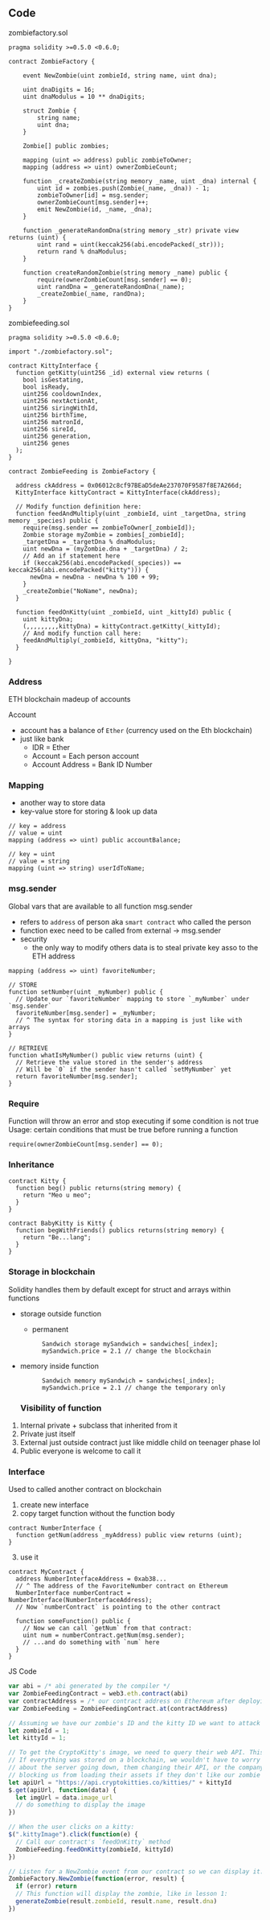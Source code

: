 

## Code
zombiefactory.sol
```sol
pragma solidity >=0.5.0 <0.6.0;

contract ZombieFactory {

    event NewZombie(uint zombieId, string name, uint dna);

    uint dnaDigits = 16;
    uint dnaModulus = 10 ** dnaDigits;

    struct Zombie {
        string name;
        uint dna;
    }

    Zombie[] public zombies;

    mapping (uint => address) public zombieToOwner;
    mapping (address => uint) ownerZombieCount;

    function _createZombie(string memory _name, uint _dna) internal {
        uint id = zombies.push(Zombie(_name, _dna)) - 1;
        zombieToOwner[id] = msg.sender;
        ownerZombieCount[msg.sender]++;
        emit NewZombie(id, _name, _dna);
    }

    function _generateRandomDna(string memory _str) private view returns (uint) {
        uint rand = uint(keccak256(abi.encodePacked(_str)));
        return rand % dnaModulus;
    }

    function createRandomZombie(string memory _name) public {
        require(ownerZombieCount[msg.sender] == 0);
        uint randDna = _generateRandomDna(_name);
        _createZombie(_name, randDna);
    }
}
```

zombiefeeding.sol
```sol
pragma solidity >=0.5.0 <0.6.0;

import "./zombiefactory.sol";

contract KittyInterface {
  function getKitty(uint256 _id) external view returns (
    bool isGestating,
    bool isReady,
    uint256 cooldownIndex,
    uint256 nextActionAt,
    uint256 siringWithId,
    uint256 birthTime,
    uint256 matronId,
    uint256 sireId,
    uint256 generation,
    uint256 genes
  );
}

contract ZombieFeeding is ZombieFactory {

  address ckAddress = 0x06012c8cf97BEaD5deAe237070F9587f8E7A266d;
  KittyInterface kittyContract = KittyInterface(ckAddress);

  // Modify function definition here:
  function feedAndMultiply(uint _zombieId, uint _targetDna, string memory _species) public {
    require(msg.sender == zombieToOwner[_zombieId]);
    Zombie storage myZombie = zombies[_zombieId];
    _targetDna = _targetDna % dnaModulus;
    uint newDna = (myZombie.dna + _targetDna) / 2;
    // Add an if statement here
    if (keccak256(abi.encodePacked(_species)) == keccak256(abi.encodePacked("kitty"))) {
      newDna = newDna - newDna % 100 + 99;
    }
    _createZombie("NoName", newDna);
  }

  function feedOnKitty(uint _zombieId, uint _kittyId) public {
    uint kittyDna;
    (,,,,,,,,,kittyDna) = kittyContract.getKitty(_kittyId);
    // And modify function call here:
    feedAndMultiply(_zombieId, kittyDna, "kitty");
  }

}
```

### Address
ETH blockchain madeup of accounts

Account
- account has a balance of `Ether` (currency used on the Eth blockchain)
- just like bank
  - IDR = Ether
  - Account = Each person account
  - Account Address = Bank ID Number


### Mapping
- another way to store data
- key-value store for storing & look up data
```sol
// key = address
// value = uint
mapping (address => uint) public accountBalance;

// key = uint
// value = string
mapping (uint => string) userIdToName;
```

### msg.sender
Global vars that are available to all function
msg.sender
- refers to `address` of person aka `smart contract` who called the person
- function exec need to be called from external -> msg.sender
- security
  - the only way to modify others data is to steal private key asso to the ETH address

```sol
mapping (address => uint) favoriteNumber;

// STORE
function setNumber(uint _myNumber) public {
  // Update our `favoriteNumber` mapping to store `_myNumber` under `msg.sender`
  favoriteNumber[msg.sender] = _myNumber;
  // ^ The syntax for storing data in a mapping is just like with arrays
}

// RETRIEVE
function whatIsMyNumber() public view returns (uint) {
  // Retrieve the value stored in the sender's address
  // Will be `0` if the sender hasn't called `setMyNumber` yet
  return favoriteNumber[msg.sender];
}
```

### Require
Function will throw an error and stop executing if some condition is not true
Usage:
certain conditions that must be true before running a function
```sol
require(ownerZombieCount[msg.sender] == 0);
```

### Inheritance
```sol
contract Kitty {
  function beg() public returns(string memory) {
    return "Meo u meo";
  }
}

contract BabyKitty is Kitty {
  function begWithFriends() publics returns(string memory) {
    return "Be...lang";
  }
}
```

### Storage in blockchain
Solidity handles them by default except for struct and arrays within functions
- storage outside function
  - permanent
  ```sol
        Sandwich storage mySandwich = sandwiches[_index];
        mySandwich.price = 2.1 // change the blockchain
  ```
- memory inside function 
  ```sol
        Sandwich memory mySandwich = sandwiches[_index];
        mySandwich.price = 2.1 // change the temporary only
  ```

  ### Visibility of function
1. Internal
 private + subclass that inherited from it
2. Private
  just itself
3. External
  just outside contract
  just like middle child on teenager phase lol
4. Public
  everyone is welcome to call it

### Interface
Used to called another contract on blockchain
1. create new interface
2. copy target function without the function body
```sol
contract NumberInterface {
  function getNum(address _myAddress) public view returns (uint);
}
```
3. use it
```sol
contract MyContract {
  address NumberInterfaceAddress = 0xab38... 
  // ^ The address of the FavoriteNumber contract on Ethereum
  NumberInterface numberContract = NumberInterface(NumberInterfaceAddress);
  // Now `numberContract` is pointing to the other contract

  function someFunction() public {
    // Now we can call `getNum` from that contract:
    uint num = numberContract.getNum(msg.sender);
    // ...and do something with `num` here
  }
}

```


JS Code
```js
var abi = /* abi generated by the compiler */
var ZombieFeedingContract = web3.eth.contract(abi)
var contractAddress = /* our contract address on Ethereum after deploying */
var ZombieFeeding = ZombieFeedingContract.at(contractAddress)

// Assuming we have our zombie's ID and the kitty ID we want to attack
let zombieId = 1;
let kittyId = 1;

// To get the CryptoKitty's image, we need to query their web API. This
// If everything was stored on a blockchain, we wouldn't have to worry
// about the server going down, them changing their API, or the company 
// blocking us from loading their assets if they don't like our zombie game ;)
let apiUrl = "https://api.cryptokitties.co/kitties/" + kittyId
$.get(apiUrl, function(data) {
  let imgUrl = data.image_url
  // do something to display the image
})

// When the user clicks on a kitty:
$(".kittyImage").click(function(e) {
  // Call our contract's `feedOnKitty` method
  ZombieFeeding.feedOnKitty(zombieId, kittyId)
})

// Listen for a NewZombie event from our contract so we can display it:
ZombieFactory.NewZombie(function(error, result) {
  if (error) return
  // This function will display the zombie, like in lesson 1:
  generateZombie(result.zombieId, result.name, result.dna)
})

```
